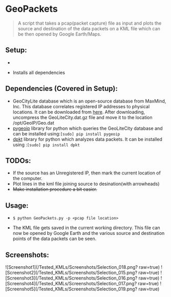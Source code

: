 # GeoPackets
>A script that takes a pcap(packet capture) file as input and plots the source and destination of the data packets on a KML file which can be then opened by Google Earth/Maps.

## Setup:
* ``` $ sudo python setup.py
* Installs all dependencies

## Dependencies (Covered in Setup):
* GeoCityLite database which is an open-source database from MaxMind, Inc. This database correlates registered IP addresses to physical locations. It can be downloaded from [here](http://dev.maxmind.com/geoip/legacy/geolite/). After downloading, uncompress the GeoLiteCity.dat.gz file and move it to the location /opt/GeoIP/Geo.dat
* [pygeoip](https://github.com/appliedsec/pygeoip) library for python which queries the GeoLiteCity database and can be installed using:``` [sudo] pip install pygeoip ```
* [dpkt](https://github.com/kbandla/dpkt) library for python which analyzes data packets. It can be installed using :``` [sudo] pip install dpkt ```

## TODOs:
* If the source has an Unregistered IP, then mark the current location of the computer.
* Plot lines in the kml file joining source to desination(with arrowheads)
* ~~Make installation procedure a bit easier.~~


## Usage:

* ``` $ python GeoPackets.py -p <pcap file location> ```

* The KML file gets saved in the current working directory. This file can now be opened by Google Earth and the various source and destination points of the data packets can be seen.

## Screenshots:
![Screenshot1](/Tested_KMLs/Screenshots/Selection_018.png? raw=true)
![Screenshot2](/Tested_KMLs/Screenshots/Selection_015.png? raw=true)
![Screenshot3](/Tested_KMLs/Screenshots/Selection_016.png? raw=true)
![Screenshot4](/Tested_KMLs/Screenshots/Selection_017.png? raw=true)
![Screenshot5](/Tested_KMLs/Screenshots/Selection_019.png? raw=true)






